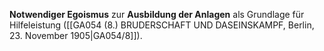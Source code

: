 
**Notwendiger Egoismus** zur **Ausbildung der Anlagen** als Grundlage für Hilfeleistung ([[GA054 (8.) BRUDERSCHAFT UND DASEINSKAMPF, Berlin, 23. November 1905|GA054/8]]).
